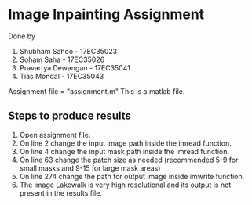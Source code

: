 # Image Inpainting Assignment 

Done by 
1) Shubham Sahoo       - 17EC35023
2) Soham Saha          - 17EC35026
3) Pravartya Dewangan  - 17EC35041
4) Tias Mondal         - 17EC35043

Assignment file = "assignment.m"  This is a matlab file.

## Steps to produce results

1) Open assignment file.
2) On line 2 change the input image path inside the imread function.
3) On line 4 change the input mask path inside the imread function.
4) On line 63 change the patch size as needed (recommended 5-9 for small masks and 9-15 for large mask areas)
5) On line 274 change the path for output image inside imwrite function.
6) The image Lakewalk is very high resolutional and its output is not present in the results file.